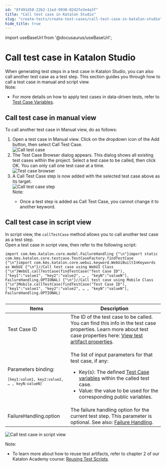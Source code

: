```yaml
---
id: "8f491d50-22b2-11ed-9930-0242fe3e4a3f"
title: "Call test case in Katalon Studio"
slug: "create-tests/create-test-cases/call-test-case-in-katalon-studio"
hide_title: true
---
```

import useBaseUrl from '@docusaurus/useBaseUrl';


# <a id="concept-5529" class="anchor_top_offset"/><a id="ariaid-title1" class="anchor_top_offset"/>Call test case in <span xmlns="http://www.w3.org/1999/xhtml" className="ph">Katalon Studio</span> 

<div xmlns="http://www.w3.org/1999/xhtml" className="p">When generating test steps in a test case in <span className="ph">Katalon Studio</span>, you can also call another test case as a test step. This section guides you through how to call a test case in manual and script view.<div className="note note note_note"><span className="note__title">Note:</span> <ul className="ul"><li className="li"><p className="p">For more details on how to apply test cases in data-driven tests, refer to <a className="xref" href="/docs/create-tests/data-driven-testing/test-case-variables">Test Case Variables</a>.</p></li></ul></div></div>

## <a id="task-6797" class="anchor_top_offset"/>Call test case in  manual view

<section xmlns="http://www.w3.org/1999/xhtml" className="section context"><p className="p">To call another test case in <span className="ph uicontrol">Manual</span> view, do as follows:</p></section> 
<ol xmlns="http://www.w3.org/1999/xhtml" className="ol steps"><li className="li step stepexpand"><span className="ph cmd">Open a test case in <span className="ph uicontrol">Manual</span> view. Click on the dropdown icon of the <span className="ph uicontrol">Add</span> button, then select <span className="ph uicontrol">Call Test Case</span>.</span><div className="itemgroup info"><img className="image" width={500} src={useBaseUrl("/8f4796b0-22b2-11ed-9930-0242fe3e4a3f.png")} alt="Call test case" /></div></li><li className="li step stepexpand"><span className="ph cmd">The <span className="ph uicontrol">Test Case Browser</span> dialog appears. This dialog shows all existing test cases within the project. Select a test case to be called, then click <span className="ph uicontrol">OK</span>. You can only call one test case at a time.</span><div className="itemgroup info"><img className="image" width={500} src={useBaseUrl("/8f468540-22b2-11ed-9930-0242fe3e4a3f.png")} alt="Test case browser" /></div></li><li className="li step stepexpand"><span className="ph cmd">A <span className="ph uicontrol">Call Test Case</span>&nbsp;step is now added with the selected test case above as its target.</span><div className="itemgroup info"><img className="image" width={600} src={useBaseUrl("/8f45c1f0-22b2-11ed-9930-0242fe3e4a3f.png")} alt="Call test case step" /><div className="note note note_note"><span className="note__title">Note:</span> <ul className="ul"><li className="li">Once a test step is added as <span className="ph uicontrol">Call Test Case</span>, you cannot change it to another keyword.</li></ul></div></div></li></ol> 

## <a id="task-5943" class="anchor_top_offset"/>Call test case in script view

<section xmlns="http://www.w3.org/1999/xhtml" className="section context">In script view, the <code className="ph codeph">callTestCase</code> method allows you to call another test case as a test step.</section> 
<div xmlns="http://www.w3.org/1999/xhtml" className="li step p"><span className="ph cmd">Open a test case in script view, then refer to the following script:</span><div className="itemgroup stepxmp"><pre className="pre codeblock"><code>import com.kms.katalon.core.model.FailureHandling {"\n"}import static com.kms.katalon.core.testcase.TestCaseFactory.findTestCase {"\n"}import com.kms.katalon.core.webui.keyword.WebUiBuiltInKeywords as WebUI {"\n"}//Call test case using WebUI Class {"\n"}WebUI.callTestCase(findTestCase("Test Case ID"), ["key1":"value1", "key2":"value2", … , "keyN":"valueN"], FailureHandling.OPTIONAL) {"\n"}//Call test case using Mobile Class {"\n"}Mobile.callTestCase(findTestCase("Test Case ID"), ["key1":"value1", "key2":"value2", … , "keyN":"valueN"], FailureHandling.OPTIONAL)</code></pre></div><div className="itemgroup info"><table className="table anchor_top_offset" id="task-5943__fad1fdad-3060-416a-bc70-293ee257999c"><caption /><colgroup><col /><col /></colgroup><thead className="thead"><tr className><th className="entry anchor_top_offset" id="task-5943__fad1fdad-3060-416a-bc70-293ee257999c__entry__1">Items</th><th className="entry anchor_top_offset" id="task-5943__fad1fdad-3060-416a-bc70-293ee257999c__entry__2">Description</th></tr></thead><tbody className="tbody"><tr className><td className="entry" headers="task-5943__fad1fdad-3060-416a-bc70-293ee257999c__entry__1 task-5943__fad1fdad-3060-416a-bc70-293ee257999c__entry__2 ">Test Case ID</td><td className="entry" headers="task-5943__fad1fdad-3060-416a-bc70-293ee257999c__entry__1 task-5943__fad1fdad-3060-416a-bc70-293ee257999c__entry__2 ">The ID of the test case to be called. You can find this info in the test case properties. Learn more about test case properties here: <a className="xref" href="/docs/organize/manage-workspace/search-test-cases-in-katalon-studio#task-5205">View test artifact properties</a>.</td></tr><tr className><td className="entry" headers="task-5943__fad1fdad-3060-416a-bc70-293ee257999c__entry__1 task-5943__fad1fdad-3060-416a-bc70-293ee257999c__entry__2 "><p className="p">Parameters binding:</p><pre className="pre codeblock"><code><code className="ph codeph">[key1:value1, key2:value2, … , keyN:valueN]</code></code></pre></td><td className="entry" headers="task-5943__fad1fdad-3060-416a-bc70-293ee257999c__entry__1 task-5943__fad1fdad-3060-416a-bc70-293ee257999c__entry__2 "><p className="p">The list of input parameters for that test case, if any:</p><ul className="ul"><li className="li">Key(s): The defined <a className="xref" href="/docs/create-tests/data-driven-testing/test-case-variables#id_1">Test Case variables</a> within the called test case.</li><li className="li">Value: the value to be used for the corresponding public variables.</li></ul></td></tr><tr className><td className="entry" headers="task-5943__fad1fdad-3060-416a-bc70-293ee257999c__entry__1 task-5943__fad1fdad-3060-416a-bc70-293ee257999c__entry__2 ">FailureHandling.option</td><td className="entry" headers="task-5943__fad1fdad-3060-416a-bc70-293ee257999c__entry__1 task-5943__fad1fdad-3060-416a-bc70-293ee257999c__entry__2 ">The failure handling option for the current test step. This parameter is optional. See also: <a className="xref" href="/docs/maintain/configure-failure-handling-settings-in-katalon-studio">Failure Handling</a>.</td></tr></tbody></table></div><div className="itemgroup stepxmp"><p className="p"><img className="image" width={700} src={useBaseUrl("/8f488110-22b2-11ed-9930-0242fe3e4a3f.png")} alt="Call test case in script view" /></p></div><div className="itemgroup info"><div className="note note note_note"><span className="note__title">Note:</span> <ul className="ul"><li className="li"><p className="p">To learn more about how to reuse test artifacts, refer to chapter 2 of our <span className="ph">Katalon Academy</span> course: <a className="xref j-external-link" href="https://academy.katalon.com/courses/test-execution-management/?utm_source=kat_docs&utm_medium=call_test_case" target="_blank">Reusing Test Scripts</a>. </p></li></ul></div></div></div>
